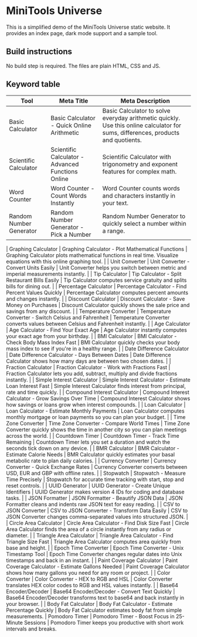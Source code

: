 # MiniTools Universe

This is a simplified demo of the MiniTools Universe static website. It provides an index page, dark mode support and a sample tool.

## Build instructions
No build step is required. The files are plain HTML, CSS and JS.

## Keyword table
| Tool | Meta Title | Meta Description |
|------|------------|-----------------|
| Basic Calculator | Basic Calculator - Quick Online Arithmetic | Basic Calculator to solve everyday arithmetic quickly. Use this online calculator for sums, differences, products and quotients. |
| Scientific Calculator | Scientific Calculator - Advanced Functions Online | Scientific Calculator with trigonometry and exponent features for complex math. |
| Word Counter | Word Counter - Count Words Instantly | Word Counter counts words and characters instantly in your text. |
| Random Number Generator | Random Number Generator - Pick a Number | Random Number Generator to quickly select a number within a range. |

| Graphing Calculator | Graphing Calculator - Plot Mathematical Functions | Graphing Calculator plots mathematical functions in real time. Visualize equations with this online graphing tool. |
| Unit Converter | Unit Converter - Convert Units Easily | Unit Converter helps you switch between metric and imperial measurements instantly. |
| Tip Calculator | Tip Calculator - Split Restaurant Bills Easily | Tip Calculator computes service gratuity and splits bills for dining out. |
| Percentage Calculator | Percentage Calculator - Find Percent Values Quickly | Percentage Calculator computes percent amounts and changes instantly. |
| Discount Calculator | Discount Calculator - Save Money on Purchases | Discount Calculator quickly shows the sale price and savings from any discount. |
| Temperature Converter | Temperature Converter - Switch Celsius and Fahrenheit | Temperature Converter converts values between Celsius and Fahrenheit instantly. |
| Age Calculator | Age Calculator - Find Your Exact Age | Age Calculator instantly computes your exact age from your birthday. |
| BMI Calculator | BMI Calculator - Check Body Mass Index Fast | BMI Calculator quickly checks your body mass index to see if you're in a healthy range. |
| Date Difference Calculator | Date Difference Calculator - Days Between Dates | Date Difference Calculator shows how many days are between two chosen dates. |
| Fraction Calculator | Fraction Calculator - Work with Fractions Fast | Fraction Calculator lets you add, subtract, multiply and divide fractions instantly. |
| Simple Interest Calculator | Simple Interest Calculator - Estimate Loan Interest Fast | Simple Interest Calculator finds interest from principal, rate and time quickly. |
| Compound Interest Calculator | Compound Interest Calculator - Grow Savings Over Time | Compound Interest Calculator shows how savings or loans grow when interest compounds. |
| Loan Calculator | Loan Calculator - Estimate Monthly Payments | Loan Calculator computes monthly mortgage or loan payments so you can plan your budget. |
| Time Zone Converter | Time Zone Converter - Compare World Times | Time Zone Converter quickly shows the time in another city so you can plan meetings across the world. |
| Countdown Timer | Countdown Timer - Track Time Remaining | Countdown Timer lets you set a duration and watch the seconds tick down on any device. |
| BMR Calculator | BMR Calculator - Estimate Calorie Needs | BMR Calculator quickly estimates your basal metabolic rate to plan daily calories. |
| Currency Converter | Currency Converter - Quick Exchange Rates | Currency Converter converts between USD, EUR and GBP with offline rates. |
| Stopwatch | Stopwatch - Measure Time Precisely | Stopwatch for accurate time tracking with start, stop and reset controls. |
| UUID Generator | UUID Generator - Create Unique Identifiers | UUID Generator makes version 4 IDs for coding and database tasks. |
| JSON Formatter | JSON Formatter - Beautify JSON Data | JSON Formatter cleans and indents raw JSON text for easy reading. |
| CSV to JSON Converter | CSV to JSON Converter - Transform Data Easily | CSV to JSON Converter changes comma-separated values into structured JSON. |
| Circle Area Calculator | Circle Area Calculator - Find Disk Size Fast | Circle Area Calculator finds the area of a circle instantly from any radius or diameter. |
| Triangle Area Calculator | Triangle Area Calculator - Find Triangle Size Fast | Triangle Area Calculator computes area quickly from base and height. |
| Epoch Time Converter | Epoch Time Converter - Unix Timestamp Tool | Epoch Time Converter changes regular dates into Unix timestamps and back in an instant. |
| Paint Coverage Calculator | Paint Coverage Calculator - Estimate Gallons Needed | Paint Coverage Calculator shows how many gallons you need for any room or project. |
| Color Converter | Color Converter - HEX to RGB and HSL | Color Converter translates HEX color codes to RGB and HSL values instantly. |
| Base64 Encoder/Decoder | Base64 Encoder/Decoder - Convert Text Quickly | Base64 Encoder/Decoder transforms text to base64 and back instantly in your browser. |
| Body Fat Calculator | Body Fat Calculator - Estimate Percentage Quickly | Body Fat Calculator estimates body fat from simple measurements.
| Pomodoro Timer | Pomodoro Timer - Boost Focus in 25-Minute Sessions | Pomodoro Timer keeps you productive with short work intervals and breaks.
